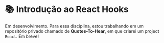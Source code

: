 # 📚 Introdução ao React Hooks

Em desenvolvimento. Para essa disciplina, estou trabalhando em um repositório privado chamado de **Quotes-To-Hear**, em que criarei um project `React`. Em breve!
